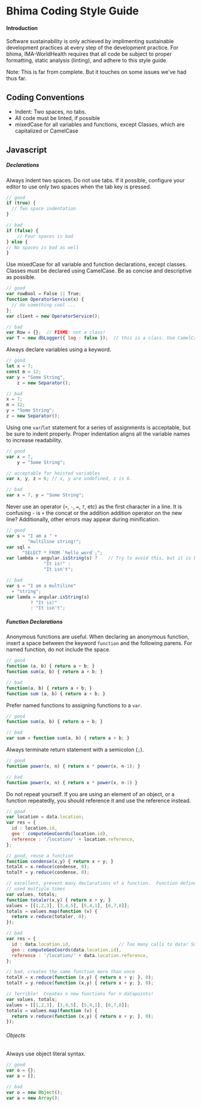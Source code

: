 Bhima Coding Style Guide
========================

#### Introduction

Software sustainability is only achieved by implimenting sustainable development
practices at every step of the development practice.  For bhima, IMA-WorldHealth
requires that all code be subject to proper formatting, static analysis (linting),
and adhere to this style guide.

Note: This is far from complete.  But it touches on some issues we've had thus far.

## Coding Conventions
- Indent: Two spaces, no tabs.
- All code must be linted, if possible
- mixedCase for all variables and functions, except Classes, which are capitalized or CamelCase 

## Javascript

##### Declarations

Always indent two spaces.  Do not use tabs.  If it possible, configure your editor
to use only two spaces when the tab key is pressed.

```javascript
// good
if (true) {
  // Two space indentation
}

// bad
if (false) {
    // Four spaces is bad
} else {
// No spaces is bad as well
}
```

Use mixedCase for all variable and function declarations, except classes.  Classes must
be declared using CamelCase.  Be as concise and descriptive as possible.

```javascript
// good
var rowBool = False || True;
function OperatorService(x) {
  // do something cool ...
};
var client = new OperatorService();

// bad
var Row = {};  // FIXME: not a class!
var T = new dbLogger({ log : false });  // this is a class. Use CamelCase!
```

Always declare variables using a keyword.

```javascript
// good
let x = 7;
const m = 12;
var y = "Some String",
    z = new Separator();

// bad
x = 7;
m = 12;
y = "Some String";
z = new Separator();
```

Using one `var`/`let` statement for a series of assignments is acceptable, but be sure to
indent properly.  Proper indentation aligns all the variable names to increase
readability.

```javascript
// good
var x = 7,
    y = "Some String";

// acceptable for hoisted variables
var x, y, z = 6; // x, y are undefined, z is 6.

// bad
var x = 7, y = "Some String";
```

Never use an operator (`+`, `-`, `=`, `?`, etc) as the first character in a line.  It is confusing -
is `+` the concat or the addition addition operator on the new line?  Additionally, other errors may
appear during minification.

```javascript
// good
var s = "I am a " +
        "multiline string!";
var sql =
      "SELECT * FROM `hello_word`;";
var lambda = angular.isString(s) ?    // Try to avoid this, but it is better than the alternative
              "It is!" :
              "It isn't";

// bad
var s = "I am a multiline"
  + "string";
var lamda = angular.isString(s)
         ? "It is!"
         : "It isn't";
```


##### Function Declarations

Anonymous functions are useful.  When declaring an anonymous function, insert a space
between the keyword `function` and the following parens.  For named function, do not
include the space.

```javascript
// good
function (a, b) { return a + b; }
function sum(a, b) { return a + b; }

// bad
function(a, b) { return a + b; }
function sum (a, b) { return a + b; }
```

Prefer named functions to assigning functions to a `var`.


```javascript
// good
function sum(a, b) { return a + b; }

// bad
var sum = function sum(a, b) { return a + b; }
```

Always terminate return statement with a semicolon (`;`).

```javascript
// good
function power(x, n) { return x * power(x, n-1); }

// bad
function power(x, n) { return x * power(x, n-1) }
```
Do not repeat yourself.  If you are using an element of an object, or
a function repeatedly, you should reference it and use the reference instead.

```javascript
// good
var location = data.location;
var res = {
  id : location.id,
  geo : computeGeoCoords(location.id),
  reference : '/location/' + location.reference,
};

// good, reuse a function
function condense(x,y) { return x + y; }
totalX = x.reduce(condense, 0);
totalY = y.reduce(condense, 0);

// excellent, prevent many declarations of a function.  Function defined once and
// used multiple times
var values, totals;
function totaler(x,y) { return x + y; }
values = [[1,2,3], [3,4,5], [5,4,1], [6,7,8]];
totals = values.map(function (v) {
  return v.reduce(totaler, 0);
});

// bad
var res = {
  id : data.location.id,                  // Too many calls to data! Sub-optimal!  Hard to read!
  geo : computeGeoCoords(data.location.id),
  reference : '/location/' + data.location.reference,
};

// bad, creates the same function more than once
totalX = x.reduce(function (x,y) { return x + y; }, 0);
totalY = y.reduce(function (x,y) { return x + y; }, 0);

// Terrible!  Creates n new functions for n datapoints!
var values, totals;
values = [[1,2,3], [3,4,5], [5,4,1], [6,7,8]];
totals = values.map(function (v) {
  return v.reduce(function (x,y) { return x + y; }, 0);
});
```

###### Objects

Always use object literal syntax.

```javascript
// good
var o = {};
var a = [];

// bad
var o = new Object();
var a = new Array();
```
